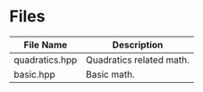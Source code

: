 # Files

| File Name | Description |
|-----------|-------------|
| quadratics.hpp | Quadratics related math. |
| basic.hpp | Basic math. |